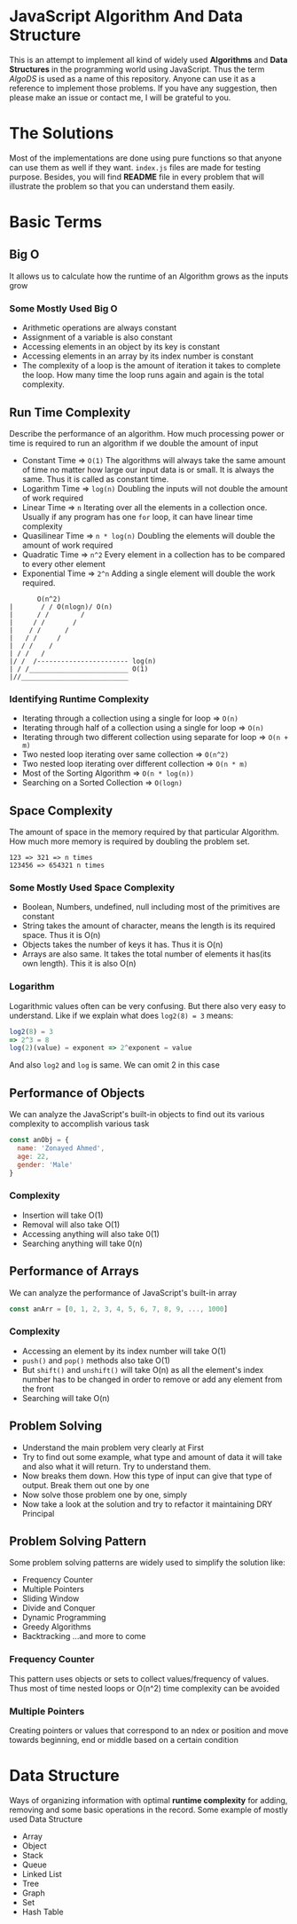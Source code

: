 # JavaScript Algorithm And Data Structure
This is an attempt to implement all kind of widely used **Algorithms** and **Data Structures** in the programming world using JavaScript. Thus the term *AlgoDS* is used as a name of this repository. Anyone can use it as a reference to implement those problems. If you have any suggestion, then please make an issue or contact me, I will be grateful to you.

# The Solutions
Most of the implementations are done using pure functions so that anyone can use them as well if they want. ```index.js``` files are made for testing purpose. Besides, you will find **README** file in every problem that will illustrate the problem so that you can understand them easily.

# Basic Terms
## Big O
It allows us to calculate how the runtime of an Algorithm grows as the inputs grow
### Some Mostly Used Big O
- Arithmetic operations are  always constant
- Assignment of a variable is also constant
- Accessing elements in an object by its key is constant
- Accessing elements in an array by its index number is constant
- The complexity of a loop is the amount of iteration it takes to complete the loop. How many time the loop runs again and again is the total complexity.

## Run Time Complexity
Describe the performance of an algorithm. How much processing power or time is required to run an algorithm if we double the amount of input
- Constant Time => ```O(1)```
The algorithms will always take the same amount of time no matter how large our input data is or small. It is always the same. Thus it is called as constant time.
- Logarithm Time => ```log(n)```
Doubling the inputs will not double the amount of work required
- Linear Time => ```n```
Iterating over all the elements in a collection once. Usually if any program has one ```for``` loop, it can have linear time complexity
- Quasilinear Time => ```n * log(n)```
Doubling the elements will double the amount of work required
- Quadratic Time => ```n^2```
Every element in a collection has to be compared to every other element
- Exponential Time => ```2^n```
Adding a single element will double the work required. 
```
       O(n^2)
|       / / O(nlogn)/ O(n)
|      / /        /
|     / /       /
|    / /      /
|   / /     /
|  / /    /
| / /   /
|/ /  /----------------------- log(n)
| / /_________________________ O(1)
|//___________________________
```

### Identifying Runtime Complexity
- Iterating through a collection using a single for loop => ```O(n)```
- Iterating through half of a collection using a single for loop => ```O(n)```
- Iterating through two different collection using separate for loop => ```O(n + m)```
- Two nested loop iterating over same collection => ```O(n^2)```
- Two nested loop iterating over different collection => ```O(n * m)```
- Most of the Sorting Algorithm => ```O(n * log(n))```
- Searching on a Sorted Collection => ```O(logn)```

## Space Complexity
The amount of space in the memory required by that particular Algorithm. How much more memory is required by doubling the problem set.
```
123 => 321 => n times
123456 => 654321 n times
```

### Some Mostly Used Space Complexity
- Boolean, Numbers, undefined, null including most of the primitives are constant
- String takes the amount of character, means the length is its required space. Thus it is O(n)
- Objects takes the number of keys it has. Thus it is O(n)
- Arrays are also same. It takes the total number of elements it has(its own length). This it is also O(n)

### Logarithm
Logarithmic values often can be very confusing. But there also very easy to understand. Like if we explain what does ```log2(8) = 3``` means:
```javascript
log2(8) = 3
=> 2^3 = 8
log(2)(value) = exponent => 2^exponent = value
```

And also ```log2``` and ```log``` is same. We can omit 2 in this case

## Performance of Objects
We can analyze the JavaScript's built-in objects to find out its various complexity to accomplish various task
```javascript
const anObj = {
  name: 'Zonayed Ahmed',
  age: 22,
  gender: 'Male'
}
```
### Complexity
- Insertion will take O(1)
- Removal will also take O(1)
- Accessing anything will also take 0(1)
- Searching anything will take 0(n)

## Performance of Arrays
We can analyze the performance of JavaScript's built-in array
```javascript
const anArr = [0, 1, 2, 3, 4, 5, 6, 7, 8, 9, ..., 1000]
```
### Complexity
- Accessing an element by its index number will take O(1)
- ```push()``` and ```pop()``` methods also take O(1)
- But ```shift()``` and ```unshift()``` will take O(n) as all the element's index number has to be changed in order to remove or add any element from the front
- Searching will take O(n)

## Problem Solving
- Understand the main problem very clearly at First
- Try to find out some example, what type and amount of data it will take and also what it will return. Try to understand them.
- Now breaks them down. How this type of input can give that type of output. Break them out one by one
- Now solve those problem one by one, simply
- Now take a look at the solution and try to refactor it maintaining DRY Principal

## Problem Solving Pattern
Some problem solving patterns are widely used to simplify the solution like:
- Frequency Counter
- Multiple Pointers
- Sliding Window
- Divide and Conquer
- Dynamic Programming
- Greedy Algorithms
- Backtracking
...and more to come

### Frequency Counter
This pattern uses objects or sets to collect values/frequency of values. Thus most of time nested loops or O(n^2) time complexity can be avoided

### Multiple Pointers
Creating pointers or values that correspond to an ndex or position and move towards beginning, end or middle based on a certain condition

# Data Structure
Ways of organizing information with optimal **runtime complexity** for adding, removing and some basic operations in the record. Some example of mostly used Data Structure 
- Array
- Object
- Stack
- Queue
- Linked List
- Tree
- Graph
- Set
- Hash Table
